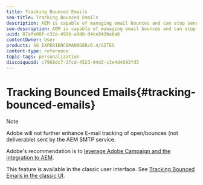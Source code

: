```yaml
---
title: Tracking Bounced Emails
seo-title: Tracking Bounced Emails
description: AEM is capable of managing email bounces and can stop sending newsletters to those adresses
seo-description: AEM is capable of managing email bounces and can stop sending newsletters to those adresses
uuid: 87afe08f-c32a-499b-a9d8-d4ce843ba6a6
contentOwner: User
products: SG_EXPERIENCEMANAGER/6.4/SITES
content-type: reference
topic-tags: personalization
discoiquuid: c7968dc7-2fcd-4523-94d3-c3e4d4993fd3
---
```


# Tracking Bounced Emails{#tracking-bounced-emails}

>[!NOTE]
>
>Adobe will not further enhance E-mail tracking of open/bounces (not deliverable) sent by the AEM SMTP service.
>
>Adobe's recommendation is to [leverage Adobe Campaign and the integration to AEM](/help/sites-administering/campaign.md).

This feature is available in the classic user interface. See [Tracking Bounced Emails in the classic UI](/help/sites-classic-ui-authoring/classic-personalization-campaigns-email-tracking-bounces.md).
